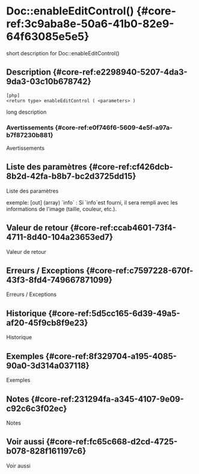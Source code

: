 # Doc::enableEditControl() {#core-ref:3c9aba8e-50a6-41b0-82e9-64f63085e5e5}

<div class="short-description">
<span class="fixme template">short description for Doc::enableEditControl()</span>
</div>
<!--
<div class="applicability">
Obsolète depuis #.#.#
</div>
-->

## Description {#core-ref:e2298940-5207-4da3-9da3-03c10b678742}

    [php]
    <return type> enableEditControl ( <parameters> )

<span class="fixme template">long description</span>

### Avertissements {#core-ref:e0f746f6-5609-4e5f-a97a-b7f87230b881}

<span class="fixme template">Avertissements</span>

## Liste des paramètres {#core-ref:cf426dcb-8b2d-42fa-b8b7-bc2d3725dd15}

<span class="fixme template">Liste des paramètres</span>

<div class="fixme template">
exemple:  
[out] (array) `info`
:   Si `info`est fourni, il sera rempli avec les informations de l'image (taille, couleur, etc.).
</div>

## Valeur de retour {#core-ref:ccab4601-73f4-4711-8d40-104a23653ed7}

<span class="fixme template">Valeur de retour</span>

## Erreurs / Exceptions {#core-ref:c7597228-670f-43f3-8fd4-749667871099}

<span class="fixme template">Erreurs / Exceptions</span>

## Historique {#core-ref:5d5cc165-6d39-49a5-af20-45f9cb8f9e23}

<span class="fixme template">Historique</span>

## Exemples {#core-ref:8f329704-a195-4085-90a0-3d314a037118}

<span class="fixme template">Exemples</span>

## Notes {#core-ref:231294fa-a345-4107-9e09-c92c6c3f02ec}

<span class="fixme template">Notes</span>

## Voir aussi {#core-ref:fc65c668-d2cd-4725-b078-828f161197c6}

<span class="fixme template">Voir aussi</span>
